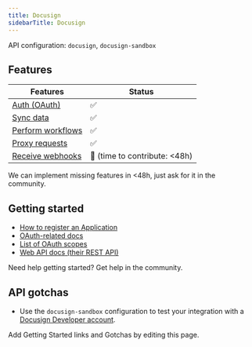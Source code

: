 ```yaml
---
title: Docusign
sidebarTitle: Docusign
---
```


API configuration: `docusign`, `docusign-sandbox`

## Features

| Features | Status |
| - | - |
| [Auth (OAuth)](/integrate/guides/authorize-an-api) | ✅ |
| [Sync data](/integrate/guides/sync-data-from-an-api) | ✅ |
| [Perform workflows](/integrate/guides/perform-workflows-with-an-api) | ✅ |
| [Proxy requests](/integrate/guides/proxy-requests-to-an-api) | ✅ |
| [Receive webhooks](/integrate/guides/receive-webhooks-from-an-api) | 🚫 (time to contribute: &lt;48h) |

We can implement missing features in &lt;48h, just ask for it in the community.

## Getting started

-   [How to register an Application](https://developers.docusign.com/platform/build-integration/)
-   [OAuth-related docs](https://developers.docusign.com/platform/auth/authcode)
-   [List of OAuth scopes](https://developers.docusign.com/platform/auth/reference/scopes)
-   [Web API docs (their REST API)](https://developers.docusign.com/docs)

Need help getting started? Get help in the community.

## API gotchas

- Use the `docusign-sandbox` configuration to test your integration with a [Docusign Developer account](https://developers.docusign.com/platform/account/).

Add Getting Started links and Gotchas by editing this page.

